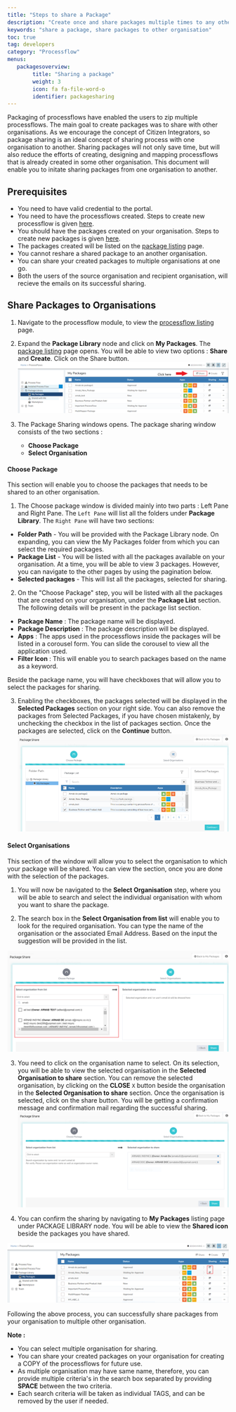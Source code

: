 ```yaml
---
title: "Steps to share a Package"
description: "Create once and share packages multiple times to any other organisation."
keywords: "share a package, share packages to other organisation"
toc: true
tag: developers
category: "Processflow"
menus: 
   packagesoverview:
        title: "Sharing a package"
        weight: 3
        icon: fa fa-file-word-o
        identifier: packagesharing
---
```


Packaging of processflows have enabled the users to zip multiple processflows. The main goal to create packages was to share with other organisations. As we encourage the concept of Citizen Integrators, so package sharing is an ideal concept of sharing process with one organisation to another.
Sharing packages will not only save time, but will also reduce the efforts of creating, designing and mapping processflows that is already created in some other organisation.
This document will enable you to initate sharing packages from one organisation to another.

## Prerequisites

- You need to have valid credential to the portal.
- You need to have the processflows created. Steps to create new processflow is given [here](/getting%20started/create-your-first-processflow/).
- You should have the packages created on your organisation. Steps to create new packages is given [here](/processflow/processflow-packaging/#creating-packages).
- The packages created will be listed on the [package listing](/processflow/processflow-packaging/#listing-packages) page.
- You cannot reshare a shared package to an another organisation.
- You can share your created packages to multiple organisations at one go.
- Both the users of the source organisation and recipient organisation, will recieve the emails on its successful sharing.

## Share Packages to Organisations

1) Navigate to the processflow module, to view the [processflow listing](/processflow/processflow-listing-page/) page. 

2) Expand the **Package Library** node and click on **My Packages**. The [package listing](/processflow/processflow-packaging/#listing-packages) page opens. 
   You will be able to view two options : **Share** and **Create**. Click on the Share button.
![packageshare1](/staticfiles/processflow/media/packageshare1.PNG)  

3) The Package Sharing windows opens. The package sharing window consists of the two sections : 
     
   - **Choose Package**  
   - **Select Organisation**




#### Choose Package

This section will enable you to choose the packages that needs to be shared to an other organisation.

1) The Choose package window is divided mainly into two parts : Left Pane and Right Pane. The `Left Pane` will list all the folders under **Package Library**.
The `Right Pane` will have two sections:
- **Folder Path** - You will be provided with the Package Library node. On expanding, you can view the My Packages folder from which you can select the required packages.
- **Package List** - You will be listed with all the packages available on your organisation. At a time, you will be able to view 3 packages. However, you can navigate to the other pages by using the pagination below.
- **Selected packages** - This will list all the packages, selected for sharing.

2) On the "Choose Package" step, you will be listed with all the packages that are created on your organisation, under the **Package List** section. The following details will be present in the package list section.

- **Package Name** : The package name will be displayed.
- **Package Description** : The package description will be displayed.
- **Apps** : The apps used in the processflows inside the packages will be listed in a corousel form. You can slide the corousel to view all the application used.
- **Filter Icon** : This will enable you to search packages based on the name as a keyword.

Beside the package name, you will have checkboxes that will allow you to select the packages for sharing.

3) Enabling the checkboxes, the packages selected will be displayed in the **Selected Packages** section on your right side. You can also remove the packages from Selected Packages, if you have chosen mistakenly, by unchecking the checkbox in the list of packages section.
Once the packages are selected, click on the **Continue** button. 
![packageshare5](/staticfiles/processflow/media/packageshare5.PNG)

#### Select Organisations

This section of the window will allow you to select the organisation to which your package will be shared. You can view the section, once you are done with the selection of the packages.

1) You will now be navigated to the **Select Organisation** step, where you will be able to search and select the individual organisation with whom you want to share the package.

2) The search box in the **Select Organisation from list** will enable you to look for the required organisation. You can type the name of the organisation or the associated Email Address. Based on the input the suggestion will be provided in the list.

![packageshare7](/staticfiles/processflow/media/packageshare7.PNG)

3) You need to click on the organisation name to select. On its selection, you will be able to view the selected organisation in the **Selected Organisation to share** section.
You can remove the selected organisation, by clicking on the **CLOSE** `X` button beside the organisation in the  **Selected Organisation to share** section. Once the organisation is selected, click on the share button. You will be getting a confirmation message and confirmation mail regarding the successful sharing.
![packageshare9](/staticfiles/processflow/media/packageshare9.PNG)

4) You can confirm the sharing by navigating to **My Packages** listing page under PACKAGE LIBRARY node. You will be able to view the **Shared icon** beside the packages you have shared.

![packageshare11](/staticfiles/processflow/media/packageshare11.PNG)

Following the above process, you can successfully share packages from your organisation to multiple other organisation.

**Note :**
- You can select multiple organisation for sharing.
- You can share your created packages on your organisation for creating a COPY of the processflows for future use.
- As multiple organisation may have same name, therefore, you can provide multiple criteria's in the search box separated by providing **SPACE** between the two criteria. 
- Each search criteria will be taken as individual TAGS, and can be removed by the user if needed.

